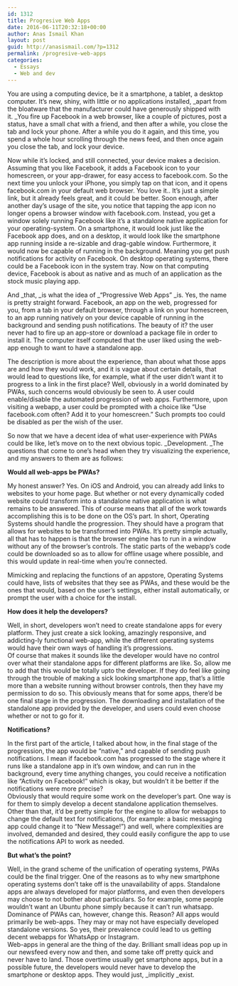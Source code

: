 ```yaml
---
id: 1312
title: Progresive Web Apps
date: 2016-06-11T20:32:18+00:00
author: Anas Ismail Khan
layout: post
guid: http://anasismail.com/?p=1312
permalink: /progresive-web-apps
categories:
  - Essays
  - Web and dev
---
```

You are using a computing device, be it a smartphone, a tablet, a desktop computer. It&#8217;s new, shiny, with little or no applications installed, _apart from the bloatware that the manufacturer could have generously shipped with it. _You fire up Facebook in a web browser, like a couple of pictures, post a status, have a small chat with a friend, and then after a while, you close the tab and lock your phone. After a while you do it again, and this time, you spend a whole hour scrolling through the news feed, and then once again you close the tab, and lock your device.

Now while it&#8217;s locked, and still connected, your device makes a decision. Assuming that you like Facebook, it adds a Facebook icon to your homescreen, or your app-drawer, for easy access to facebook.com. So the next time you unlock your iPhone, you simply tap on that icon, and it opens facebook.com in your default web browser. You love it.. It&#8217;s just a simple link, but it already feels great, and it could be better. Soon enough, after another day&#8217;s usage of the site, you notice that tapping the app icon no longer opens a browser window with facebook.com. Instead, you get a window solely running Facebook like it&#8217;s a standalone native application for your operating-system. <!--more-->On a smartphone, it would look just like the Facebook app does, and on a desktop, it would look like the smartphone app running inside a re-sizable and drag-gable window. Furthermore, it would now be capable of running in the background. Meaning you get push notifications for activity on Facebook. On desktop operating systems, there could be a Facebook icon in the system tray. Now on that computing device, Facebook is about as native and as much of an application as the stock music playing app.

And _that, _is what the idea of _&#8220;Progressive Web Apps&#8221; _is. Yes, the name is pretty straight forward. Facebook, an app on the web, progressed for you, from a tab in your default browser, through a link on your homescreen, to an app running natively on your device capable of running in the background and sending push notifications. The beauty of it? the user never had to fire up an app-store or download a package file in order to install it. The computer itself computed that the user liked using the web-app enough to want to have a standalone app.

The description is more about the experience, than about what those apps are and how they would work, and it is vague about certain details, that would lead to questions like, for example, what if the user didn&#8217;t want it to progress to a link in the first place? Well, obviously in a world dominated by PWAs, such concerns would obviously be seen to. A user could enable/disable the automated progression of web apps. Furthermore, upon visiting a webapp, a user could be prompted with a choice like &#8220;Use facebook.com often? Add it to your homescreen.&#8221; Such prompts too could be disabled as per the wish of the user.

So now that we have a decent idea of what user-experience with PWAs could be like, let&#8217;s move on to the next obvious topic. _Development. _The questions that come to one&#8217;s head when they try visualizing the experience, and my answers to them are as follows:

**Would all web-apps be PWAs?**

My honest answer? Yes. On iOS and Android, you can already add links to websites to your home page. But whether or not every dynamically coded website could transform into a standalone native application is what remains to be answered. This of course means that all of the work towards accomplishing this is to be done on the OS&#8217;s part. In short, Operating Systems should handle the progression. They should have a program that allows for websites to be transformed into PWAs. It&#8217;s pretty simple actually, all that has to happen is that the browser engine has to run in a window without any of the browser&#8217;s controls. The static parts of the webapp&#8217;s code could be downloaded so as to allow for offline usage where possible, and this would update in real-time when you&#8217;re connected.

Mimicking and replacing the functions of an appstore, Operating Systems could have, lists of websites that they see as PWAs, and these would be the ones that would, based on the user&#8217;s settings, either install automatically, or prompt the user with a choice for the install.

**How does it help the developers?**

Well, in short, developers won&#8217;t need to create standalone apps for every platform. They just create a sick looking, amazingly responsive, and addicting-ly functional web-app, while the different operating systems would have their own ways of handling it&#8217;s progressions.  
Of course that makes it sounds like the developer would have no control over what their standalone apps for different platforms are like. So, allow me to add that this would be totally upto the developer. If they do feel like going through the trouble of making a sick looking smartphone app, that&#8217;s a little more than a website running without browser controls, then they have my permission to do so. This obviously means that for some apps, there&#8217;d be one final stage in the progression. The downloading and installation of the standalone app provided by the developer, and users could even choose whether or not to go for it.

**Notifications?**

In the first part of the article, I talked about how, in the final stage of the progression, the app would be &#8220;native,&#8221; and capable of sending push notifications. I mean if facebook.com has progressed to the stage where it runs like a standalone app in it&#8217;s own window, and can run in the background, every time anything changes, you could receive a notification like &#8220;Activity on Facebook!&#8221; which is okay, but wouldn&#8217;t it be better if the notifications were more precise?  
Obviously that would require some work on the developer&#8217;s part. One way is for them to simply develop a decent standalone application themselves.  
Other than that, it&#8217;d be pretty simple for the engine to allow for webapps to change the default text for notifications, (for example: a basic messaging app could change it to &#8220;New Message!&#8221;) and well, where complexities are involved, demanded and desired, they could easily configure the app to use the notifications API to work as needed.

**But what&#8217;s the point?**

Well, in the grand scheme of the unification of operating systems, PWAs could be the final trigger. One of the reasons as to why new smartphone operating systems don&#8217;t take off is the unavailability of apps. Standalone apps are always developed for major platforms, and even then developers may choose to not bother about particulars. So for example, some people wouldn&#8217;t want an Ubuntu phone simply because it can&#8217;t run whatsapp.  
Dominance of PWAs can, however, change this. Reason? All apps would primarily be web-apps. They may or may not have especially developed standalone versions. So yes, their prevalence could lead to us getting decent webapps for WhatsApp or Instagram.  
Web-apps in general are the thing of the day. Brilliant small ideas pop up in our newsfeed every now and then, and some take off pretty quick and never have to land. Those overtime usually get smartphone apps, but in a possible future, the developers would never have to develop the smartphone or desktop apps. They would just, _implicitly _exist.